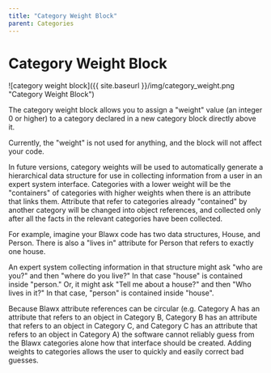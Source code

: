 ```yaml
---
title: "Category Weight Block"
parent: Categories
---
```

# Category Weight Block
![category weight block]({{ site.baseurl }}/img/category_weight.png "Category Weight Block")

The category weight block allows you to assign a "weight" value (an integer 0 or higher) to
a category declared in a new category block directly above it.

Currently, the "weight" is not used for anything, and the block will not affect your code.

In future versions, category weights will be used to automatically generate a hierarchical
data structure for use in 
collecting information from a user in an expert system interface. Categories with a lower
weight will be the "containers" of categories with higher weights when there is an attribute
that links them. Attribute that refer to categories already "contained" by another category
will be changed into object references, and collected only after all the facts in the
relevant categories have been collected.

For example, imagine your Blawx code has two data structures, House, and Person. There is
also a "lives in" attribute for Person that refers to exactly one house.

An expert system collecting information in that structure might ask "who are you?" and then "where do you live?" In that case "house" is contained inside "person." Or, it might ask "Tell me about a house?" and then "Who lives in it?" In that case, "person" is contained inside "house".

Because Blawx attribute references can be circular (e.g. Category A has an attribute that refers to an object in Category B, Category B has an attribute that refers to an object in Category C, and Category C has an attribute that refers to an object in Category A) the software cannot reliably guess
from the Blawx categories alone how that interface should be created. Adding weights to categories allows the user to quickly and easily correct bad guesses.